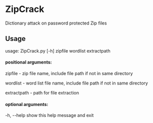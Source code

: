 # ZipCrack
Dictionary attack on password protected Zip files

## Usage
usage: ZipCrack.py [-h] zipfile wordlist extractpath

#### positional arguments:

  zipfile -      zip file name, include file path if not in same directory
  
  wordlist -     word list file name, include file path if not in same directory
  
  extractpath -  path for file extraction

#### optional arguments:
  -h, --help   show this help message and exit
